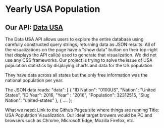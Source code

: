 # Yearly USA Population

[Git Pages]:(https://kevjamer.github.io/Fresh3-Final-Project-USA-Population.github.io/)

## Our API: [Data USA](https://datausa.io/about/api/)

The Data USA API allows users to explore the entire database using carefully constructed query strings, returning data as JSON results. All of the visualizations on the page have a "show data" button on their top-right that displays the API call(s) used to generate that visualization. We did not use any CSS frameworks. Our project is trying to solve the issue of USA population statistics by displaying charts and data for the US population.

They have data across all states but the only free information was the national population per year.

The JSON data reads:
"data": [
{
  "ID Nation": "0100US",
  "Nation": "United States",
  "ID Year": 2016,
  "Year" : "2016",
  "Population": 32312515,
  "Slug Nation": "united-states"
  },
  { ....
  };

What we need:
Link to the Github Pages site where things are running
Title: USA Population Visualization. 
Our ideal target browers would be PC and browsers such as Chrome, Microsoft Edge, Mozilla Firefox, etc. 


